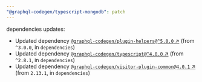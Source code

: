 ```yaml
---
"@graphql-codegen/typescript-mongodb": patch
---
```

dependencies updates:
  - Updated dependency [`@graphql-codegen/plugin-helpers@^5.0.0` ↗︎](https://www.npmjs.com/package/@graphql-codegen/plugin-helpers/v/5.0.0) (from `^3.0.0`, in `dependencies`)
  - Updated dependency [`@graphql-codegen/typescript@^4.0.0` ↗︎](https://www.npmjs.com/package/@graphql-codegen/typescript/v/4.0.0) (from `^2.8.1`, in `dependencies`)
  - Updated dependency [`@graphql-codegen/visitor-plugin-common@4.0.1` ↗︎](https://www.npmjs.com/package/@graphql-codegen/visitor-plugin-common/v/4.0.1) (from `2.13.1`, in `dependencies`)
